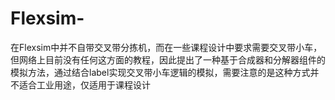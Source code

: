 # Flexsim-
在Flexsim中并不自带交叉带分拣机，而在一些课程设计中要求需要交叉带小车，但网络上目前没有任何这方面的教程，因此提出了一种基于合成器和分解器组件的模拟方法，通过结合label实现交叉带小车逻辑的模拟，需要注意的是这种方式并不适合工业用途，仅适用于课程设计
